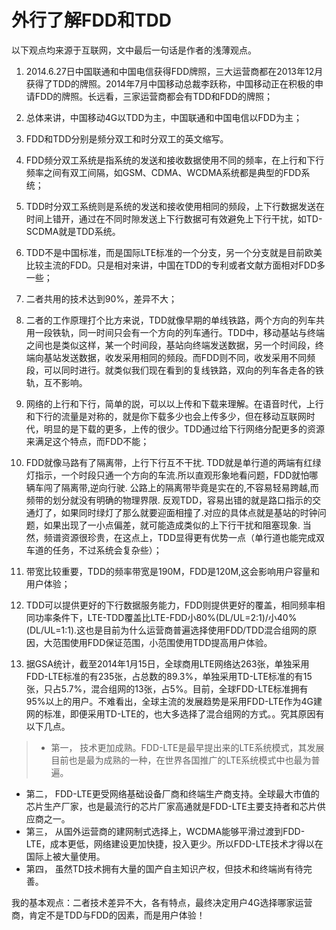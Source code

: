 外行了解FDD和TDD
========================================================

以下观点均来源于互联网，文中最后一句话是作者的浅薄观点。

1.  2014.6.27日中国联通和中国电信获得FDD牌照，三大运营商都在2013年12月获得了TDD的牌照。2014年7月中国移动总裁李跃称，中国移动正在积极的申请FDD的牌照。长远看，三家运营商都会有TDD和FDD的牌照；

2.  总体来讲，中国移动4G以TDD为主，中国联通和中国电信以FDD为主；

3.  FDD和TDD分别是频分双工和时分双工的英文缩写。

4.  FDD频分双工系统是指系统的发送和接收数据使用不同的频率，在上行和下行频率之间有双工间隔，如GSM、CDMA、WCDMA系统都是典型的FDD系统；

5.  TDD时分双工系统则是系统的发送和接收使用相同的频段，上下行数据发送在时间上错开，通过在不同时隙发送上下行数据可有效避免上下行干扰，如TD-SCDMA就是TDD系统。

6.  TDD不是中国标准，而是国际LTE标准的一个分支，另一个分支就是目前欧美比较主流的FDD。只是相对来讲，中国在TDD的专利或者文献方面相对FDD多一些；

7.  二者共用的技术达到90%，差异不大；

8.  二者的工作原理打个比方来说，TDD就像早期的单线铁路，两个方向的列车共用一段铁轨，同一时间只会有一个方向的列车通行。TDD中，移动基站与终端之间也是类似这样，某一个时间段，基站向终端发送数据，另一个时间段，终端向基站发送数据，收发采用相同的频段。而FDD则不同，收发采用不同频段，可以同时进行。就类似我们现在看到的复线铁路，双向的列车各走各的铁轨，互不影响。

9.  网络的上行和下行，简单的説，可以以上传和下载来理解。在语音时代，上行和下行的流量是对称的，就是你下载多少也会上传多少，但在移动互联网时代，明显的是下载的更多，上传的很少。TDD通过给下行网络分配更多的资源来满足这个特点，而FDD不能；

10. FDD就像马路有了隔离带，上行下行互不干扰. TDD就是单行道的两端有红绿灯指示，一个时段只通一个方向的车流.所以直观形象地看问题，FDD就怕哪辆车闯了隔离带,逆向行驶. 公路上的隔离带毕竟是实在的,不容易轻易跨越,而频带的划分就没有明确的物理界限. 反观TDD，容易出错的就是路口指示的交通灯了，如果同时绿灯了那么就要迎面相撞了.对应的具体点就是基站的时钟问题，如果出现了一小点偏差，就可能造成类似的上下行干扰和阻塞现象. 当然，频谱资源很珍贵，在这点上，TDD显得更有优势一点（单行道也能完成双车道的任务，不过系统会复杂些）；



11. 带宽比较重要，TDD的频率带宽是190M，FDD是120M,这会影响用户容量和用户体验；

12. TDD可以提供更好的下行数据服务能力，FDD则提供更好的覆盖，相同频率相同功率条件下，LTE-TDD覆盖比LTE-FDD小80%(DL/UL=2:1)/小40%(DL/UL=1:1).这也是目前为什么运营商普遍选择使用FDD/TDD混合组网的原因，大范围使用FDD保证范围，小范围使用TDD提高用户体验。

13. 据GSA统计，截至2014年1月15日，全球商用LTE网络达263张，单独采用FDD-LTE标准的有235张，占总数的89.3%，单独采用TD-LTE标准的有15张，只占5.7%，混合组网的13张，占5%。目前，全球FDD-LTE标准拥有95%以上的用户。不难看出，全球主流的发展趋势是采用FDD-LTE作为4G建网的标准，即便采用TD-LTE的，也大多选择了混合组网的方式。。究其原因有以下几点。

> * 第一， 技术更加成熟。FDD-LTE是最早提出来的LTE系统模式，其发展目前也是最为成熟的一种，在世界各国推广的LTE系统模式中也最为普遍。
* 第二， FDD-LTE更受网络基础设备厂商和终端生产商支持。全球最大市值的芯片生产厂家，也是最流行的芯片厂家高通就是FDD-LTE主要支持者和芯片供应商之一。
* 第三， 从国外运营商的建网制式选择上，WCDMA能够平滑过渡到FDD-LTE，成本更低，网络建设更加快捷，投入更少。所以FDD-LTE技术才得以在国际上被大量使用。
* 第四， 虽然TD技术拥有大量的国产自主知识产权，但技术和终端尚有待完善。



我的基本观点：二者技术差异不大，各有特点，最终决定用户4G选择哪家运营商，肯定不是TDD与FDD的因素，而是用户体验！
